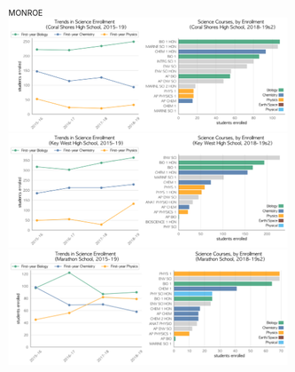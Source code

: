 MONROE
![](../School_plots/MONROE/CORAL_SHOR.png)
![](../School_plots/MONROE/KEY_WEST.png)
![](../School_plots/MONROE/MARATHON_.png)
